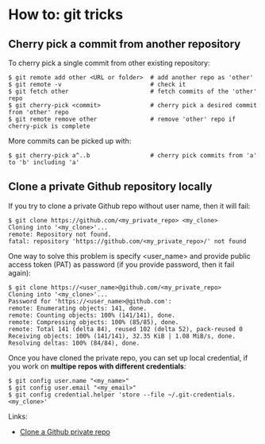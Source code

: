 # How to: git tricks

## Cherry pick a commit from another repository

To cherry pick a single commit from other existing repository:

```
$ git remote add other <URL or folder>  # add another repo as 'other'
$ git remote -v                         # check it
$ git fetch other                       # fetch commits of the 'other' repo
$ git cherry-pick <commit>              # cherry pick a desired commit from 'other' repo
$ git remote remove other               # remove 'other' repo if cherry-pick is complete
```

More commits can be picked up with:

```
$ git cherry-pick a^..b                 # cherry pick commits from 'a' to 'b' including 'a'
```

## Clone a private Github repository locally

If you try to clone a private Github repo without user name, then it will fail:

```
$ git clone https://github.com/<my_private_repo> <my_clone>
Cloning into '<my_clone>'...
remote: Repository not found.
fatal: repository 'https://github.com/<my_private_repo>/' not found
```

One way to solve this problem is specify <user_name> and provide public access token (PAT) as password (if you provide password, then it fail again):

```
$ git clone https://<user_name>@github.com/<my_private_repo>
Cloning into '<my_clone>'...
Password for 'https://<user_name>@github.com':
remote: Enumerating objects: 141, done.
remote: Counting objects: 100% (141/141), done.
remote: Compressing objects: 100% (85/85), done.
remote: Total 141 (delta 84), reused 102 (delta 52), pack-reused 0
Receiving objects: 100% (141/141), 32.35 KiB | 1.08 MiB/s, done.
Resolving deltas: 100% (84/84), done.
```

Once you have cloned the private repo, you can set up local credential, if you work on **multipe repos with different credentials**:

```
$ git config user.name "<my_name>"
$ git config user.email "<my_email>"
$ git config credential.helper 'store --file ~/.git-credentials.<my_clone>'
```

Links:
- [Clone a Github private repo](https://stackoverflow.com/questions/2505096/clone-a-private-repository-github)

